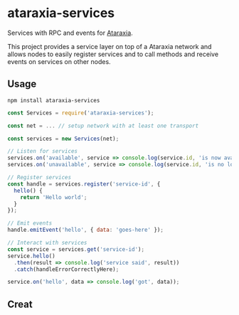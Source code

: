 # ataraxia-services

Services with RPC and events for [Ataraxia](https://github.com/aholstenson/ataraxia).

This project provides a service layer on top of a Ataraxia network and allows
nodes to easily register services and to call methods and receive events on
services on other nodes.

## Usage

```
npm install ataraxia-services
```

```javascript
const Services = require('ataraxia-services');

const net = ... // setup network with at least one transport

const services = new Services(net);

// Listen for services
services.on('available', service => console.log(service.id, 'is now available'));
services.on('unavailable', service => console.log(service.id, 'is no longer available'));

// Register services
const handle = services.register('service-id', {
  hello() {
    return 'Hello world';
  }
});

// Emit events
handle.emitEvent('hello', { data: 'goes-here' });

// Interact with services
const service = services.get('service-id');
service.hello()
  .then(result => console.log('service said', result))
  .catch(handleErrorCorrectlyHere);

service.on('hello', data => console.log('got', data));
```

## Creat
